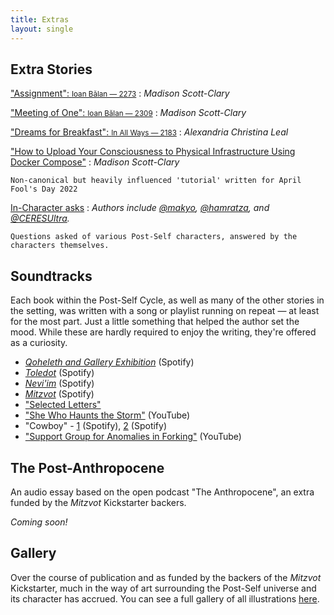 ```yaml
---
title: Extras
layout: single
---
```


## Extra Stories

["Assignment": <small>Ioan Bălan — 2273</small>](assignment)
:   *Madison Scott-Clary*

["Meeting of One": <small>Ioan Bălan — 2309</small>](meeting-of-one)
:   *Madison Scott-Clary*

["Dreams for Breakfast": <small>In All Ways — 2183</small>](dreams-for-breakfast)
:   *Alexandria Christina Leal*

["How to Upload Your Consciousness to Physical Infrastructure Using Docker Compose"](https://www.digitalocean.com/community/tutorials/how-to-upload-your-consciousness-to-physical-infrastructure-using-docker-compose) 
:   *Madison Scott-Clary*

    Non-canonical but heavily influenced 'tutorial' written for April Fool's Day 2022 

[In-Character asks](ic-asks)
:   *Authors include [@makyo](https://cohost.org/makyo), [@hamratza](https://cohost.org/hamratza), and [@CERESUltra](https://cohost.org/CERESUltra).*

    Questions asked of various Post-Self characters, answered by the characters themselves. 


## Soundtracks

Each book within the Post-Self Cycle, as well as many of the other stories in the setting, was written with a song or playlist running on repeat — at least for the most part. Just a little something that helped the author set the mood. While these are hardly required to enjoy the writing, they're offered as a curiosity.

* [*Qoheleth and Gallery Exhibition*](https://open.spotify.com/playlist/5zRXvPUVxSuGjpzVu4N2Qw?si=8e5bdf5d974a4487) (Spotify)
* [*Toledot*](https://open.spotify.com/playlist/0irVoAkYEVR7LBrI9M1q5Z?si=1525f4d1b2c24195) (Spotify)
* [*Nevi'im*](https://open.spotify.com/playlist/5WqgcXtf6aIElLvwUskvAH?si=b6c7f22427044416) (Spotify)
* [*Mitzvot*](https://open.spotify.com/playlist/57ltPyWR4rRB65MHabWxVA?si=af174d0a468442e5) (Spotify)
* ["Selected Letters"](https://open.spotify.com/playlist/1QvvLpL09kGQMZnTstUD4f?si=b7637a76d39d43f7)
* ["She Who Haunts the Storm"](https://www.youtube.com/watch?v=1lTYPvArbGo) (YouTube)
* "Cowboy" - [1](https://open.spotify.com/track/62qiyZxpfg6wEIV6S5PE9y?si=1a6179b30b064d5a) (Spotify), [2](https://open.spotify.com/track/0HoaLXRp7jJtdQFunUyUGc?si=9ee056fef66e491c) (Spotify)
* ["Support Group for Anomalies in Forking"](https://youtu.be/J0taTmgq3qw) (YouTube)

## The Post-Anthropocene

An audio essay based on the open podcast "The Anthropocene", an extra funded by the *Mitzvot* Kickstarter backers.

*Coming soon!*

## Gallery

Over the course of publication and as funded by the backers of the *Mitzvot* Kickstarter, much in the way of art surrounding the Post-Self universe and its character has accrued. You can see a full gallery of all illustrations [here](/gallery).
